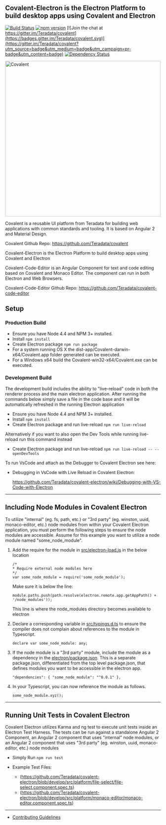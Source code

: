 ## Covalent-Electron is the Electron Platform to build desktop apps using Covalent and Electron

[![Build Status](https://travis-ci.org/Teradata/covalent.svg?branch=develop)](https://travis-ci.org/Teradata/covalent-electron)
[![npm version](https://badge.fury.io/js/%40covalent%2Fcore.svg)](https://badge.fury.io/js/%40covalent%2Fcore)
[![Join the chat at https://gitter.im/Teradata/covalent](https://badges.gitter.im/Teradata/covalent.svg)](https://gitter.im/Teradata/covalent?utm_source=badge&utm_medium=badge&utm_campaign=pr-badge&utm_content=badge)
[![Dependency Status](https://dependencyci.com/github/Teradata/covalent/badge)](https://dependencyci.com/github/Teradata/covalent)

<img alt="Covalent" src="https://cdn.rawgit.com/Teradata/covalent-electron/develop/src/app/assets/icons/covalent-and-electron.svg" width="503">

Covalent is a reusable UI platform from Teradata for building web applications with common standards and tooling. It is based on Angular 2 and Material Design.

Covalent Github Repo: https://github.com/Teradata/covalent

Covalent-Electron is the Electron Platform to build desktop apps using Covalent and Electron

Covalent-Code-Editor is an Angular Component for text and code editing based on Covalent and Monaco Editor. The component can run in both Electron and Web Browsers.

Covalent-Code-Editor Github Repo: https://github.com/Teradata/covalent-code-editor

## Setup

### Production Build

* Ensure you have Node 4.4 and NPM 3+ installed.
* Install `npm install`
* Create Electron package `npm run package`
 * For a system running OS X the dist-app/Covalent-darwin-x64/Covalent.app folder generated can be executed. 
 * For a Windows x64 build the Covalent-win32-x64/Covalent.exe can be executed.

### Development Build
The development build includes the ability to "live-reload" code in both the renderer process and the main electron application.
After running the commands below simply save a file in the code base and it will be automatically refreshed in the running Electron application

* Ensure you have Node 4.4 and NPM 3+ installed.
* Install `npm install`
* Create Electron package and run live-reload `npm run live-reload`

Alternatively if you want to also open the Dev Tools while running live-reload run this command instead
* Create Electron package and run live-reload `npm run live-reload -- --openDevTools`

To run VsCode and attach as the Debugger to Covalent Electron see here:
* Debugging in VsCode with Live Reload in Covalent Electron:

  https://github.com/Teradata/covalent-electron/wiki/Debugging-with-VS-Code-with-Electron

---

## Including Node Modules in Covalent Electron
To utilize "internal" (eg. fs, path, etc.) or "3rd party" (eg. winston, uuid, monaco-editor, etc.) node modules from within your Covalent Electron application, you must perform the following steps to ensure the node modules are accessible. Assume for this example you want to utilize a node module named "some_node_module".

1. Add the require for the module in [src/electron-load.js](https://github.com/Teradata/covalent-electron/blob/develop/src/electron-load.js) in the below location

    ```
    /*
    * Require external node modules here
    */
    var some_node_module = require('some_node_module');
    ```
    Make sure it is below the line:

    `module.paths.push(path.resolve(electron.remote.app.getAppPath() + '/node_modules'));`

    This line is where the node_modules directory becomes available to electron

2. Declare a corresponding variable in [src/typings.d.ts](https://github.com/Teradata/covalent-electron/blob/develop/src/typings.d.ts) to ensure the compiler does not complain about references to the module in Typescript.

    `declare var some_node_module: any;`

3. If the node module is a "3rd party" module, include the module as a dependency in the [electron/package.json](https://github.com/Teradata/covalent-electron/blob/develop/electron/package.json). This is a separate package.json, differentiated from the top level package.json, that defines modules you want to be accessible in the electron app.

    `"dependencies": { "some_node_module": "^0.0.1" },`


4. In your Typescript, you can now reference the module as follows.

    `some_node_module.xyz();`

---

## Running Unit Tests in Covalent Electron
Covalent Electron utilizes Karma and ng test to execute unit tests inside an Electron Test Harness. The tests can be run against a standalone Angular 2 Component, an Angular 2 component that uses "internal" node modules, or an Angular 2 component that uses "3rd party" (eg. winston, uuid, monaco-editor, etc.) node modules

* Simply Run `npm run test`

* Example Test Files:

  * (https://github.com/Teradata/covalent-electron/blob/develop/src/platform/file-select/file-select.component.spec.ts) 
  * (https://github.com/Teradata/covalent-electron/blob/develop/src/platform/monaco-editor/monaco-editor.component.spec.ts) 

---

* [Contributing Guidelines](docs/CONTRIBUTING.md)